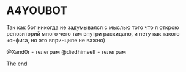 # A4YOUBOT
Так как бот никогда не задумывался с мыслью того что я открою репозиторий много чего там внутри раскидано, и нету как такого конфига, но это впринципе не важно)

@Xand0r - телеграм
@diedhimself - телеграм


The end
